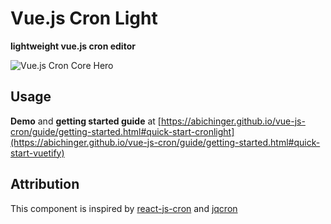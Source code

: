 # Vue.js Cron Light

**lightweight vue.js cron editor**

![Vue.js Cron Core Hero](https://raw.githubusercontent.com/abichinger/vue-js-cron/main/assets/cron-light-hero.png)

## Usage

**Demo** and **getting started guide** at [https://abichinger.github.io/vue-js-cron/guide/getting-started.html#quick-start-cronlight](https://abichinger.github.io/vue-js-cron/guide/getting-started.html#quick-start-vuetify)

## Attribution

This component is inspired by [react-js-cron](https://github.com/xrutayisire/react-js-cron) and [jqcron](https://github.com/arnapou/jqcron)